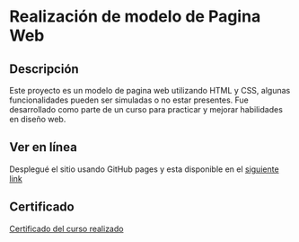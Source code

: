# Realización de modelo de Pagina Web

## Descripción
Este proyecto es un modelo de pagina web utilizando HTML y CSS, algunas funcionalidades pueden ser simuladas o no estar presentes. Fue desarrollado como parte de un curso para practicar y mejorar habilidades en diseño web.

## Ver en línea
Desplegué el sitio usando GitHub pages y esta disponible en el [siguiente link](https://oderayferrer.github.io/Proyecto-Pagina-Web-HTML-CSS/)

## Certificado 

[Certificado del curso realizado](img/Certificado.pdf)
